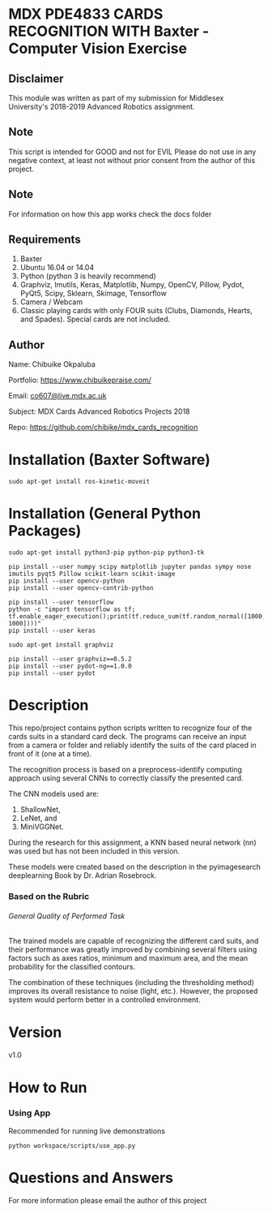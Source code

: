 
# MDX PDE4833 CARDS RECOGNITION WITH Baxter - Computer Vision Exercise
## Disclaimer
This module was written as part of my submission for Middlesex University's 2018-2019 Advanced Robotics assignment.

## Note
This script is intended for GOOD and not for EVIL
Please do not use in any negative context, at least not without prior consent from
the author of this project.

## Note
For information on how this app works check the docs folder

## Requirements
1. Baxter
2. Ubuntu 16.04 or 14.04
3. Python (python 3 is heavily recommend)
4. Graphviz, Imutils, Keras, Matplotlib, Numpy, OpenCV, Pillow, Pydot, PyQt5, Scipy, Sklearn, Skimage, Tensorflow
5. Camera / Webcam
6. Classic playing cards with only FOUR suits (Clubs, Diamonds, Hearts, and Spades).
   Special cards are not included.

## Author
Name: Chibuike Okpaluba

Portfolio: https://www.chibuikepraise.com/

Email: co607@live.mdx.ac.uk

Subject: MDX Cards Advanced Robotics Projects 2018

Repo: https://github.com/chibike/mdx_cards_recognition


# Installation (Baxter Software)
```
sudo apt-get install ros-kinetic-moveit
```

# Installation (General Python Packages)
```
sudo apt-get install python3-pip python-pip python3-tk

pip install --user numpy scipy matplotlib jupyter pandas sympy nose imutils pyqt5 Pillow scikit-learn scikit-image
pip install --user opencv-python
pip install --user opencv-contrib-python

pip install --user tensorflow
python -c "import tensorflow as tf; tf.enable_eager_execution();print(tf.reduce_sum(tf.random_normal([1000, 1000])))"
pip install --user keras

sudo apt-get install graphviz

pip install --user graphviz==0.5.2
pip install --user pydot-ng==1.0.0
pip install --user pydot
```

# Description
This repo/project contains python scripts written to recognize four of the cards suits in a standard card deck. The programs can receive an input from a camera or folder and reliably identify the suits of the card placed in front of it (one at a time).

The recognition process is based on a preprocess-identify computing approach using several CNNs to correctly classify the presented card.

The CNN models used are:
1. ShallowNet,
2. LeNet, and
3. MiniVGGNet.

During the research for this assignment, a KNN based neural network (nn) was used but has not been included in this version.

These models were created based on the description in the pyimagesearch deeplearning Book by Dr. Adrian Rosebrock.

### Based on the Rubric
###### General Quality of Performed Task

The trained models are capable of recognizing the different card suits, and their performance was greatly improved by combining several filters using factors such as axes ratios, minimum and maximum area, and the mean probability for the classified contours.

The combination of these techniques (including the thresholding method) improves its overall resistance to noise (light, etc.). However, the proposed system would perform better in a controlled environment.

# Version
v1.0

# How to Run
### Using App
Recommended for running live demonstrations

```
python workspace/scripts/use_app.py
```

# Questions and Answers
For more information please email the author of this project

